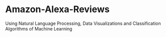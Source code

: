 # Amazon-Alexa-Reviews
Using Natural Language Processing, Data Visualizations and Classification Algorithms of Machine Learning
